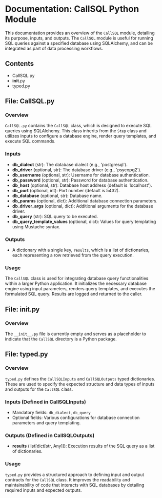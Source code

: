 # Documentation: CallSQL Python Module

This documentation provides an overview of the `CallSQL` module, detailing its purpose, inputs, and outputs. The `CallSQL` module is useful for running SQL queries against a specified database using SQLAlchemy, and can be integrated as part of data processing workflows.

## Contents

- CallSQL.py
- __init__.py
- typed.py

## File: CallSQL.py

### Overview

`CallSQL.py` contains the `CallSQL` class, which is designed to execute SQL queries using SQLAlchemy. This class inherits from the `Step` class and utilizes inputs to configure a database engine, render query templates, and execute SQL commands.

### Inputs

- **db_dialect** (str): The database dialect (e.g., 'postgresql').
- **db_driver** (optional, str): The database driver (e.g., 'psycopg2').
- **db_username** (optional, str): Username for database authentication.
- **db_password** (optional, str): Password for database authentication.
- **db_host** (optional, str): Database host address (default is 'localhost').
- **db_port** (optional, int): Port number (default is 5432).
- **db_database** (optional, str): Database name.
- **db_params** (optional, dict): Additional database connection parameters.
- **db_driver_args** (optional, dict): Additional arguments for the database driver.
- **db_query** (str): SQL query to be executed.
- **db_query_template_values** (optional, dict): Values for query templating using Mustache syntax.

### Outputs

- A dictionary with a single key, `results`, which is a list of dictionaries, each representing a row retrieved from the query execution.

### Usage

The `CallSQL` class is used for integrating database query functionalities within a larger Python application. It initializes the necessary database engine using input parameters, renders query templates, and executes the formulated SQL query. Results are logged and returned to the caller.

## File: __init__.py

### Overview

The `__init__.py` file is currently empty and serves as a placeholder to indicate that the `CallSQL` directory is a Python package.

## File: typed.py

### Overview

`typed.py` defines the `CallSQLInputs` and `CallSQLOutputs` typed dictionaries. These are used to specify the expected structure and data types of inputs and outputs for the `CallSQL` class.

### Inputs (Defined in CallSQLInputs)

- Mandatory fields: `db_dialect`, `db_query`
- Optional fields: Various configurations for database connection parameters and query templating.

### Outputs (Defined in CallSQLOutputs)

- **results** (list[dict[str, Any]]): Execution results of the SQL query as a list of dictionaries.

### Usage

`typed.py` provides a structured approach to defining input and output contracts for the `CallSQL` class. It improves the readability and maintainability of code that interacts with SQL databases by detailing required inputs and expected outputs.
